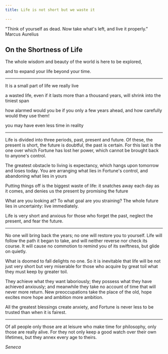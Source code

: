 ```yaml
---
title: Life is not short but we waste it
 
---
```


"Think of yourself as dead. Now take what's left, and live it properly." Marcus Aurelius  


## On the Shortness of Life  

The whole wisdom and beauty of the world is here to be explored,

and to expand your life beyond your time. 

---

It is a small part of life we really live

a wasted life, even if it lasts more than a thousand years, will shrink into the tiniest span

how alarmed would you be if you only a few years ahead, and how carefully would they use them! 

you may have even less time in reality

---

Life is divided into three periods, past, present and future. Of these, the present is short, the future is doubtful, the past is certain. For this last is the one over which Fortune has lost her power, which cannot be brought back to anyone's control.

The greatest obstacle to living is expectancy, which hangs upon tomorrow and loses today. You are arranging what lies in Fortune's control, and abandoning what lies in yours

Putting things off is the biggest waste of life: it snatches away each day as it comes, and denies us the present by promising the future

What are you looking at? To what goal are you straining? The whole future lies in uncertainty: live immediately.

Life is very short and anxious for those who forget the past, neglect the present, and fear the future.

---

No one will bring back the years; no one will restore you to yourself. Life will follow the path it began to take, and will neither reverse nor check its course. It will cause no commotion to remind you of its swiftness, but glide on quietly.

What is doomed to fall delights no one. So it is inevitable that life will be not just very short but very miserable for those who acquire by great toil what they must keep by greater toil.

They achieve what they want laboriously; they possess what they have achieved anxiously; and meanwhile they take no account of time that will never more return. New preoccupations take the place of the old, hope excites more hope and ambition more ambition.

All the greatest blessings create anxiety, and Fortune is never less to be trusted than when it is fairest.

---

Of all people only those are at leisure who make time for philosophy, only those are really alive. For they not only keep a good watch over their own lifetimes, but they annex every age to theirs.


_Seneca_